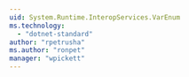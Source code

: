 ```yaml
---
uid: System.Runtime.InteropServices.VarEnum
ms.technology: 
  - "dotnet-standard"
author: "rpetrusha"
ms.author: "ronpet"
manager: "wpickett"
---
```

